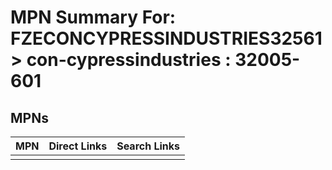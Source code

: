 



# MPN Summary For: FZECONCYPRESSINDUSTRIES32561 > con-cypressindustries : 32005-601

## MPNs
  

|MPN|Direct Links|Search Links|
| :--- | :--- | :--- |
||||
